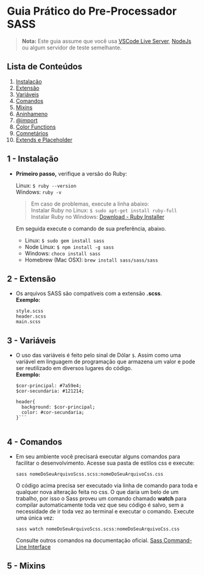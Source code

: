 # Guia Prático do Pre-Processador SASS

> **Nota:** Este guia assume que você usa [VSCode Live Server](https://marketplace.visualstudio.com/items?itemName=ritwickdey.LiveServer), [NodeJs](https://nodejs.org/en/) ou algum servidor de teste semelhante.

## Lista de Conteúdos
1. [Instalação](#instalacao)
1. [Extensão](#extensao-file)
1. [Variáveis](#variaveis)
1. [Comandos](#comandos)
1. [Mixins](#mixins)
1. [Aninhameno](#aninhamento)
1. [@import](#import)
1. [Color Functions](#color-functions)
1. [Comnetários](#comentarios)
1. [Extends e Placeholder](#extends-placeholder)

<a id="instalacao"></a>
## 1 - Instalação
- **Primeiro passo,** verifique a versão do Ruby: 

    Linux: ```$ ruby --version```\
    Windows: ```ruby -v```

    > Em caso de problemas, execute a linha abaixo:   
    Instalar Ruby no Linux: ```$ sudo apt-get install ruby-full```\
    Instalar Ruby no Windows: [Download - Ruby Installer](https://rubyinstaller.org/downloads/) 
    
    Em seguida execute o comando de sua  preferência, abaixo.

    - Linux:
    ```$ sudo gem install sass```
    - Node Linux:
    ```$ npm install -g sass```
    - Windows:
    ```choco install sass```
    - Homebrew (Mac OSX):
    ```brew install sass/sass/sass```

<a id="extensao-file"></a>
## 2 - Extensão   
- Os arquivos SASS são compatíveis com a extensão **.scss**.\
  **Exemplo:**
  ```
  style.scss
  header.scss
  main.scss
  ```

<a id="variaveis"></a>
## 3 - Variáveis
- O uso das variáveis é feito pelo sinal de Dólar ```$```. Assim como uma variável em linguagem de programação que armazena um valor e pode ser reutilizado em diversos lugares do código.\
**Exemplo:**
  ```
  $cor-principal: #7a59e4; 
  $cor-secundaria: #121214;

  header{
    background: $cor-principal;
    color: #cor-secundaria;
  }```
  

<a id="comandos"></a>
## 4 - Comandos
- Em seu ambiente você precisará executar alguns comandos para facilitar o desenvolvimento. Acesse sua pasta de estilos css e execute:
    ```
    sass nomeDoSeuArquivoScss.scss:nomeDoSeuArquivoCss.css
    ```
    O código acima precisa ser executado via linha de comando para toda e qualquer nova alteração feita no css. O que daria um belo de um trabalho, por isso o Sass proveu um comando chamado **watch** para compilar automaticamente toda vez que seu código é salvo, sem a necessidade de ir toda vez ao terminal e executar o comando. Execute uma única vez:
    ```
    sass watch nomeDoSeuArquivoScss.scss:nomeDoSeuArquivoCss.css
    ```
    Consulte outros comandos na documentação oficial. [Sass Command-Line Interface](https://sass-lang.com/documentation/cli)

<a id="mixins"></a>
## 5 - Mixins